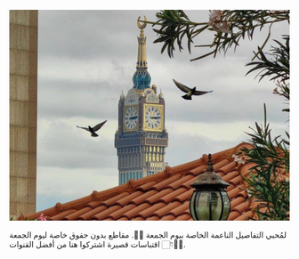 ![image](../_images/file_28)

لمُحبي التفاصيل الناعمة الخاصة 
بيوم الجمعة 🕌💛.
مقاطع بدون حقوق خاصة ليوم الجمعة اقتباسات قصيرة اشتركوا هنا من أفضل القنوات 👇🏻🕌💛.